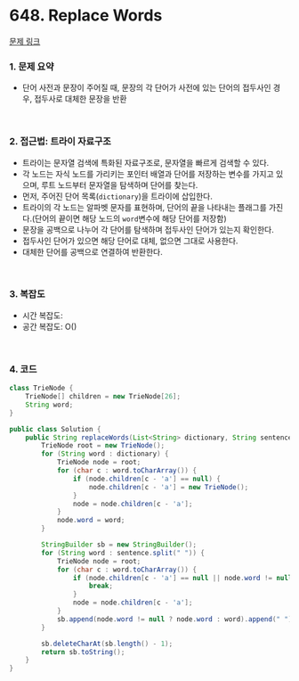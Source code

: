 # 648. Replace Words

[문제 링크](https://leetcode.com/problems/replace-words/)

### 1. 문제 요약

- 단어 사전과 문장이 주어질 때, 문장의 각 단어가 사전에 있는 단어의 접두사인 경우, 접두사로 대체한 문장을 반환

<br>

### 2. 접근법: 트라이 자료구조

- 트라이는 문자열 검색에 특화된 자료구조로, 문자열을 빠르게 검색할 수 있다.
- 각 노드는 자식 노드를 가리키는 포인터 배열과 단어를 저장하는 변수를 가지고 있으며, 루트 노드부터 문자열을 탐색하며 단어를 찾는다.
- 먼저, 주어진 단어 목록(`dictionary`)을 트라이에 삽입한다.
- 트라이의 각 노드는 알파벳 문자를 표현하며, 단어의 끝을 나타내는 플래그를 가진다.(단어의 끝이면 해당 노드의 `word`변수에 해당 단어를 저장함)
- 문장을 공백으로 나누어 각 단어를 탐색하며 접두사인 단어가 있는지 확인한다.
- 접두사인 단어가 있으면 해당 단어로 대체, 없으면 그대로 사용한다.
- 대체한 단어를 공백으로 연결하여 반환한다.

<br>

### 3. 복잡도

- 시간 복잡도: 
- 공간 복잡도: O()

<br>

### 4. 코드

``` Java
class TrieNode {
    TrieNode[] children = new TrieNode[26];
    String word;
}

public class Solution {
    public String replaceWords(List<String> dictionary, String sentence) {
        TrieNode root = new TrieNode();
        for (String word : dictionary) {
            TrieNode node = root;
            for (char c : word.toCharArray()) {
                if (node.children[c - 'a'] == null) {
                    node.children[c - 'a'] = new TrieNode();
                }
                node = node.children[c - 'a'];
            }
            node.word = word;
        }

        StringBuilder sb = new StringBuilder();
        for (String word : sentence.split(" ")) {
            TrieNode node = root;
            for (char c : word.toCharArray()) {
                if (node.children[c - 'a'] == null || node.word != null) {
                    break;
                }
                node = node.children[c - 'a'];
            }
            sb.append(node.word != null ? node.word : word).append(" ");
        }

        sb.deleteCharAt(sb.length() - 1);
        return sb.toString();
    }
}

```
